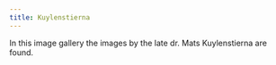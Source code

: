 ```yaml
---
title: Kuylenstierna
---
```


In this image gallery the images by the late dr. Mats Kuylenstierna are found.